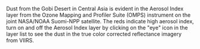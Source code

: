 Dust from the Gobi Desert in Central Asia is evident in the Aerosol Index layer from the Ozone Mapping and Profiler Suite (OMPS) instrument on the joint NASA/NOAA Suomi-NPP satellite. The reds indicate high aerosol index, turn on and off the Aerosol Index layer by clicking on the "eye" icon in the layer list to see the dust in the true color corrected reflectance imagery from VIIRS.
